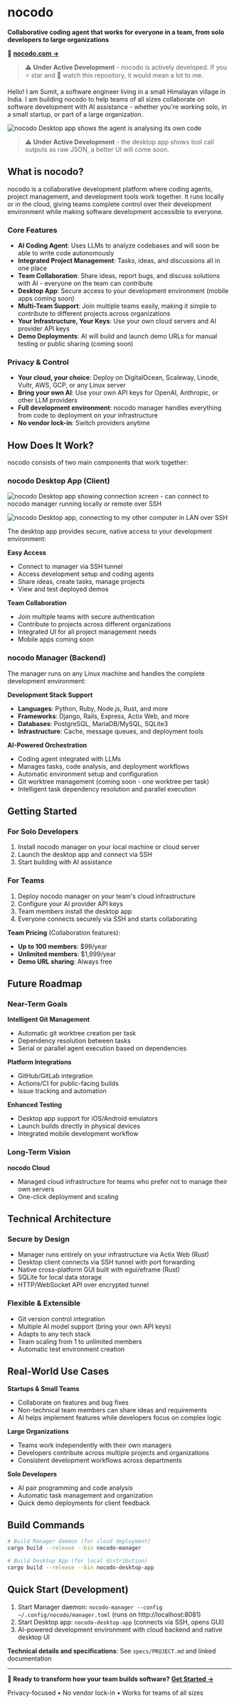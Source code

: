 # nocodo

**Collaborative coding agent that works for everyone in a team, from solo developers to large organizations**

🚀 [**nocodo.com →**](https://nocodo.com)

> ⚠️ **Under Active Development** - nocodo is actively developed. If you ⭐ star and 👀 watch this repository, it would mean a lot to me.

Hello! I am Sumit, a software engineer living in a small Himalayan village in India. I am building nocodo to help teams of all sizes collaborate on software development with AI assistance - whether you're working solo, in a small startup, or part of a large organization.


![nocodo Desktop app shows the agent is analysing its own code](./website/src/assets/nocodo_Analysing_Own_Code.png "nocodo Desktop app shows the agent is analysing its own code")

> ⚠️ **Under Active Development** - the desktop app shows tool call outputs as raw JSON, a better UI will come soon.

## What is nocodo?

nocodo is a collaborative development platform where coding agents, project management, and development tools work together. It runs locally or in the cloud, giving teams complete control over their development environment while making software development accessible to everyone.

### Core Features

- **AI Coding Agent**: Uses LLMs to analyze codebases and will soon be able to write code autonomously
- **Integrated Project Management**: Tasks, ideas, and discussions all in one place
- **Team Collaboration**: Share ideas, report bugs, and discuss solutions with AI - everyone on the team can contribute
- **Desktop App**: Secure access to your development environment (mobile apps coming soon)
- **Multi-Team Support**: Join multiple teams easily, making it simple to contribute to different projects across organizations
- **Your Infrastructure, Your Keys**: Use your own cloud servers and AI provider API keys
- **Demo Deployments**: AI will build and launch demo URLs for manual testing or public sharing (coming soon)

### Privacy & Control

- **Your cloud, your choice**: Deploy on DigitalOcean, Scaleway, Linode, Vultr, AWS, GCP, or any Linux server
- **Bring your own AI**: Use your own API keys for OpenAI, Anthropic, or other LLM providers
- **Full development environment**: nocodo manager handles everything from code to deployment on your infrastructure
- **No vendor lock-in**: Switch providers anytime

## How Does It Work?

nocodo consists of two main components that work together:

### nocodo Desktop App (Client)

![nocodo Desktop app showing connection screen - can connect to nocodo manager running locally or remote over SSH](./website/src/assets/nocodo_Connection_Screen_Local_Remote_SSH_Options.png "Connect to nocodo manager running locally or remote over SSH")

![nocodo Desktop app, connecting to my other computer in LAN over SSH](./website/src/assets/nocodo_Connect_Remote_Within_LAN.png "Connecting to my other computer in LAN over SSH")

The desktop app provides secure, native access to your development environment:

**Easy Access**
- Connect to manager via SSH tunnel
- Access development setup and coding agents
- Share ideas, create tasks, manage projects
- View and test deployed demos

**Team Collaboration**
- Join multiple teams with secure authentication
- Contribute to projects across different organizations
- Integrated UI for all project management needs
- Mobile apps coming soon

### nocodo Manager (Backend)

The manager runs on any Linux machine and handles the complete development environment:

**Development Stack Support**
- **Languages**: Python, Ruby, Node.js, Rust, and more
- **Frameworks**: Django, Rails, Express, Actix Web, and more
- **Databases**: PostgreSQL, MariaDB/MySQL, SQLite3
- **Infrastructure**: Cache, message queues, and deployment tools

**AI-Powered Orchestration**
- Coding agent integrated with LLMs
- Manages tasks, code analysis, and deployment workflows
- Automatic environment setup and configuration
- Git worktree management (coming soon - one worktree per task)
- Intelligent task dependency resolution and parallel execution

## Getting Started

### For Solo Developers

1. Install nocodo manager on your local machine or cloud server
2. Launch the desktop app and connect via SSH
3. Start building with AI assistance

### For Teams

1. Deploy nocodo manager on your team's cloud infrastructure
2. Configure your AI provider API keys
3. Team members install the desktop app
4. Everyone connects securely via SSH and starts collaborating

**Team Pricing** (Collaboration features):
- **Up to 100 members**: $99/year
- **Unlimited members**: $1,999/year
- **Demo URL sharing**: Always free

## Future Roadmap

### Near-Term Goals

**Intelligent Git Management**
- Automatic git worktree creation per task
- Dependency resolution between tasks
- Serial or parallel agent execution based on dependencies

**Platform Integrations**
- GitHub/GitLab integration
- Actions/CI for public-facing builds
- Issue tracking and automation

**Enhanced Testing**
- Desktop app support for iOS/Android emulators
- Launch builds directly in physical devices
- Integrated mobile development workflow

### Long-Term Vision

**nocodo Cloud**
- Managed cloud infrastructure for teams who prefer not to manage their own servers
- One-click deployment and scaling

## Technical Architecture

### Secure by Design

- Manager runs entirely on your infrastructure via Actix Web (Rust)
- Desktop client connects via SSH tunnel with port forwarding
- Native cross-platform GUI built with egui/eframe (Rust)
- SQLite for local data storage
- HTTP/WebSocket API over encrypted tunnel

### Flexible & Extensible

- Git version control integration
- Multiple AI model support (bring your own API keys)
- Adapts to any tech stack
- Team scaling from 1 to unlimited members
- Automatic test environment creation

## Real-World Use Cases

**Startups & Small Teams**
- Collaborate on features and bug fixes
- Non-technical team members can share ideas and requirements
- AI helps implement features while developers focus on complex logic

**Large Organizations**
- Teams work independently with their own managers
- Developers contribute across multiple projects and organizations
- Consistent development workflows across departments

**Solo Developers**
- AI pair programming and code analysis
- Automatic task management and organization
- Quick demo deployments for client feedback

## Build Commands

```bash
# Build Manager daemon (for cloud deployment)
cargo build --release --bin nocodo-manager

# Build Desktop App (for local distribution)
cargo build --release --bin nocodo-desktop-app
```

## Quick Start (Development)

1. Start Manager daemon: `nocodo-manager --config ~/.config/nocodo/manager.toml` (runs on http://localhost:8081)
2. Start Desktop app: `nocodo-desktop-app` (connects via SSH, opens GUI)
3. AI-powered development environment with cloud backend and native desktop UI

**Technical details and specifications**: See `specs/PROJECT.md` and linked documentation

---

**🚀 Ready to transform how your team builds software?** [**Get Started →**](https://nocodo.com)

Privacy-focused • No vendor lock-in • Works for teams of all sizes
